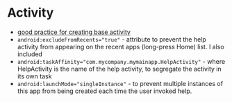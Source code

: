 # Activity

* [good practice for creating base activity](https://medium.com/@sandeeptengale/writing-good-baseactivity-class-for-android-activity-100636c81011)
* `android:excludeFromRecents="true"` - attribute to prevent the help activity from appearing on the recent apps (long-press Home) list. I also included
* `android:taskAffinity="com.mycompany.mymainapp.HelpActivity"` - where HelpActivity is the name of the help activity, to segregate the activity in its own task
* `android:launchMode="singleInstance"` - to prevent multiple instances of this app from being created each time the user invoked help.